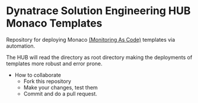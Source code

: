 # Dynatrace Solution Engineering HUB Monaco Templates

Repository for deploying Monaco [(Monitoring As Code)](https://github.com/dynatrace-oss/dynatrace-monitoring-as-code) templates via automation. 

The HUB will read the directory as root directory making the deployments of templates more robust and error prone.

- How to collaborate
  - Fork this repository
  - Make your changes, test them
  - Commit and do a pull request.


